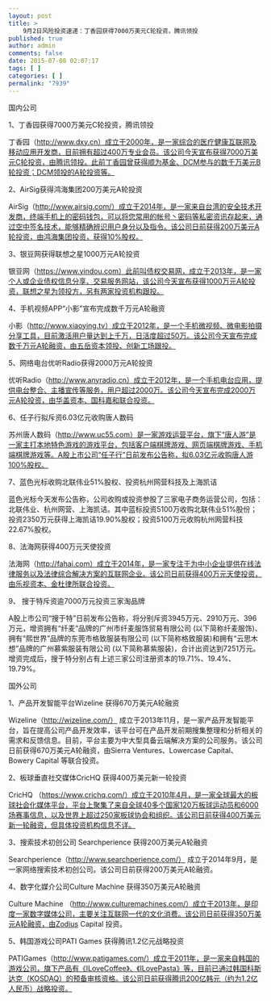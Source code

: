 ```yaml
---
layout: post
title: >
    9月2日风险投资速递：丁香园获得7000万美元C轮投资，腾讯领投
published: true
author: admin
comments: false
date: 2015-07-08 02:07:17
tags: [ ]
categories: [ ]
permalink: "7939"
---
```



国内公司

1、丁香园获得7000万美元C轮投资，腾讯领投

丁香园（http://www.dxy.cn）成立于2000年，是一家综合的医疗健康互联网及移动应用开发商，目前拥有超过400万专业会员。该公司今天宣布获得7000万美元C轮投资，由腾讯领投。此前丁香园曾获得顺为基金、DCM参与的数千万美元B轮投资；DCM领投的A轮投资等。

2、AirSig获得鸿海集团200万美元A轮投资

AirSig（http://www.airsig.com/）成立于2014年，是一家来自台湾的安全技术开发商，终端手机上的密码钱包，可以将您常用的帐号丶密码等私密资讯存起来，通过空中签名技术，能够精确辨识用户身分以及指令。该公司日前获得200万美元A轮投资，由鸿海集团投资，获得10%股权。

3、银豆网获得联想之星1000万元A轮投资

银豆网（https://www.yindou.com）此前叫债权交易网，成立于2013年，是一家个人或企业债权信息分享、交易服务网站，该公司今天宣布获得1000万元A轮投资，联想之星为领投方，另有两家投资机构跟投。

4、手机视频APP“小影”宣布完成数千万元A轮融资

小影（http://www.xiaoying.tv）成立于2012年，是一个手机微视频、微电影拍摄分享工具，目前激活用户量达到上千万，日活度超过50万。该公司今天宣布完成数千万元A轮融资，由五岳资本领投、创新工场跟投。

5、网络电台优听Radio获得2000万元A轮投资

优听Radio（http://www.anyradio.cn）成立于2012年，是一个手机电台应用，提供电台整合、主播宣传等服务，用户超过2000万。该公司今天宣布完成2000万元A轮投资，由华盖资本、国科嘉和联合投资。

6、任子行拟斥资6.03亿元收购唐人数码

苏州唐人数码（http://www.uc55.com）是一家游戏运营平台，旗下“唐人游”是一家主打本地特色游戏的游戏平台，包括客户端棋牌游戏、网页端棋牌游戏、手机端棋牌游戏等。A股上市公司“任子行”日前发布公告称，拟6.03亿元收购唐人游100%股权。

7、蓝色光标收购北联伟业51%股权、投资杭州网营科技及上海凯诘

蓝色光标今天发布公告称，公司收购或投资参股了三家电子商务运营公司，包括：北联伟业、杭州网营、上海凯诘。其中蓝标投资5100万收购北联伟业51%股份；投资2350万元获得上海凯诘19.90%股权；投资5100万元收购杭州网营科技22.67%股权。

8、法海网获得400万元天使投资

法海网（http://fahai.com）成立于2014年，是一家专注于为中小企业提供在线法律服务以及法律综合解决方案的互联网企业。该公司日前获得400万元天使投资，由乐视资本、金杜律所联合投资。

9、 搜于特斥资逾7000万元投资三家淘品牌

A股上市公司“搜于特”日前发布公告称，将分别斥资3945万元、2910万元、396万元，增资拥有“纤麦”品牌的广州市纤麦服饰贸易有限公司 (以下简称纤麦服饰)、拥有“熙世界”品牌的东莞市格致服装有限公司 (以下简称格致服装)和拥有“云思木想”品牌的广州慕紫服装有限公司 (以下简称慕紫服装)，合计出资达到7251万元。增资完成后，搜于特分别占有上述三家公司注册资本的19.71%、19.4%、19.79%。

国外公司

1、产品开发智能平台Wizeline 获得670万美元A轮融资

Wizeline（http://wizeline.com/） 成立于2013年11月，是一家产品开发智能平台，旨在提高公司产品开发效率，该平台可在产品开发前期搜集整理和分析相关的需求和反馈信息。目前，平台主要为中大型具备云端解决方案的公司服务。该公司日前获得670万美元A轮融资，由Sierra Ventures、Lowercase Capital、Bowery Capital 等联合投资。

2、板球垂直社交媒体CricHQ 获得400万美元新一轮投资

CricHQ （https://www.crichq.com/）成立于2010年4月，是一家全球最大的板球社会化媒体平台，平台上聚集了来自全球40多个国家120万板球运动员和6000场赛事信息，以及世界上超过250家板球协会和组织。该公司日前获得400万美元新一轮融资，但具体投资机构信息不详。

3、搜索技术初创公司 Searchperience 获得200万美元A轮融资

Searchperience（http://www.searchperience.com/） 成立于2014年9月，是一家网络搜索技术初创公司。该公司日前获得200万美元A轮融资。

4、数字化媒介公司Culture Machine 获得350万美元A轮融资

Culture Machine （http://www.culturemachines.com/）成立于2013年，是印度一家数字媒体公司，主要关注互联网一代的文化消费。该公司日前获得350万美元A轮融资，由Zodius Capital 投资。

5、韩国游戏公司PATI Games 获得腾讯1.2亿元战略投资

PATIGames（http://www.patigames.com/）成立于2011年，是一家来自韩国的游戏公司，旗下产品有《ILoveCoffee》、《ILovePasta》等，目前已通过韩国科斯达克（KOSDAQ）的预备审核资格。该公司日前获得腾讯200亿韩元（约为1.2亿人民币）战略投资。